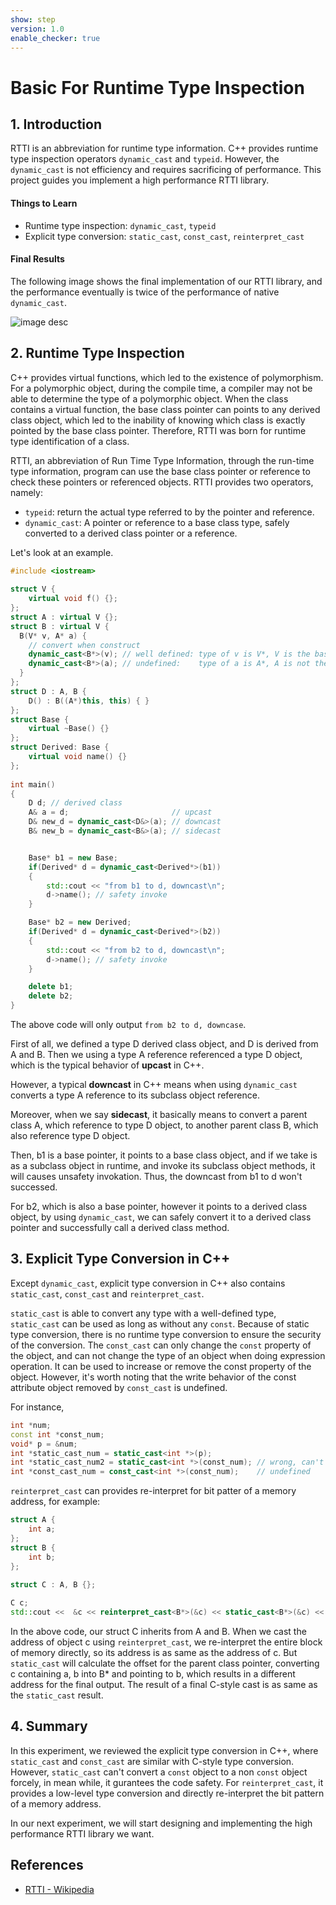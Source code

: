 ```yaml
---
show: step
version: 1.0
enable_checker: true
---
```

# Basic For Runtime Type Inspection

## 1. Introduction

RTTI is an abbreviation for runtime type information.
C++ provides runtime type inspection operators `dynamic_cast` and `typeid`.
However, the `dynamic_cast` is not efficiency and requires sacrificing of performance. This project guides you implement a high performance RTTI library.

#### Things to Learn

- Runtime type inspection: `dynamic_cast`, `typeid`
- Explicit type conversion: `static_cast`, `const_cast`, `reinterpret_cast`

#### Final Results

The following image shows the final implementation of our RTTI library, and the performance eventually is twice of the performance of native `dynamic_cast`.


![image desc](https://labex.io/upload/W/O/J/lC36On352Ef3.png)

## 2. Runtime Type Inspection

C++ provides virtual functions, which led to the existence of polymorphism.
For a polymorphic object, during the compile time, a compiler may not be able to determine the type of a polymorphic object.
When the class contains a virtual function, the base class pointer can points to any derived class object, which led to the inability of knowing which class is exactly pointed by the base class pointer.
Therefore, RTTI was born for runtime type identification of a class.

RTTI, an abbreviation of Run Time Type Information, through the run-time type information, program can use the base class pointer or reference to check these pointers or referenced objects. RTTI provides two operators, namely:

- `typeid`: return the actual type referred to by the pointer and reference.
- `dynamic_cast`: A pointer or reference to a base class type, safely converted to a derived class pointer or a reference.

Let's look at an example.

```cpp
#include <iostream>
 
struct V {
    virtual void f() {};
};
struct A : virtual V {};
struct B : virtual V {
  B(V* v, A* a) {
    // convert when construct
    dynamic_cast<B*>(v); // well defined: type of v is V*, V is the base class of B, it returns B*
    dynamic_cast<B*>(a); // undefined:    type of a is A*, A is not the base class of B
  }
};
struct D : A, B {
    D() : B((A*)this, this) { }
};
struct Base {
    virtual ~Base() {}
};
struct Derived: Base {
    virtual void name() {}
};
 
int main()
{
    D d; // derived class
    A& a = d;                       // upcast
    D& new_d = dynamic_cast<D&>(a); // downcast
    B& new_b = dynamic_cast<B&>(a); // sidecast


    Base* b1 = new Base;
    if(Derived* d = dynamic_cast<Derived*>(b1))
    {
        std::cout << "from b1 to d, downcast\n";
        d->name(); // safety invoke
    }

    Base* b2 = new Derived;
    if(Derived* d = dynamic_cast<Derived*>(b2))
    {
        std::cout << "from b2 to d, downcast\n";
        d->name(); // safety invoke
    }

    delete b1;
    delete b2;
}
```

The above code will only output `from b2 to d, downcase`.

First of all, we defined a type D derived class object, and D is derived from A and B.
Then we using a type A reference referenced a type D object, which is the typical behavior of **upcast** in C++.

However, a typical **downcast** in C++ means when using `dynamic_cast` converts a type A reference to its subclass object reference.

Moreover, when we say **sidecast**, it basically means to convert a parent class A, which reference to type D object, to another parent class B, which also reference type D object.

Then, b1 is a base pointer, it points to a base class object, and if we take is as a subclass object in runtime, and invoke its subclass object methods, it will causes unsafety invokation. Thus, the downcast from b1 to d won't successed.

For b2, which is also a base pointer, however it points to a derived class object, by using `dynamic_cast`, we can safely convert it to a derived class pointer and successfully call a derived class method.

## 3. Explicit Type Conversion in C++

Except `dynamic_cast`, explicit type conversion in C++ also contains `static_cast`, `const_cast` and `reinterpret_cast`.

`static_cast` is able to convert any type with a well-defined type, `static_cast` can be used as long as without any `const`.
Because of static type conversion, there is no runtime type conversion to ensure the security of the conversion.
The `const_cast` can only change the `const` property of the object, and can not change the type of an object when doing expression operation.
It can be used to increase or remove the const property of the object.
However, it's worth noting that the write behavior of the const attribute object removed by `const_cast` is undefined.

For instance,

```cpp
int *num;
const int *const_num;
void* p = &num;
int *static_cast_num = static_cast<int *>(p);
int *static_cast_num2 = static_cast<int *>(const_num); // wrong, can't convert const type
int *const_cast_num = const_cast<int *>(const_num);    // undefined
```

`reinterpret_cast` can provides re-interpret for bit patter of a memory address, for example:

```cpp
struct A {
    int a;
};
struct B {
    int b;
};
 
struct C : A, B {};

C c;
std::cout <<  &c << reinterpret_cast<B*>(&c) << static_cast<B*>(&c) << (B*)&c std::endl;
```

In the above code, our struct C inherits from A and B. When we cast the address of object c using `reinterpret_cast`, we re-interpret the entire block of memory directly, so its address is as same as the address of c. 
But` static_cast` will calculate the offset for the parent class pointer, converting c containing a, b into B* and pointing to b, which results in a different address for the final output. The result of a final C-style cast is as same as the `static_cast` result.

## 4. Summary

In this experiment, we reviewed the explicit type conversion in C++, where `static_cast` and `const_cast` are similar with C-style type conversion. However, `static_cast` can't convert a `const` object to a non `const` object forcely, in mean while, it gurantees the code safety. For `reinterpret_cast`, it provides a low-level type conversion and directly re-interpret the bit pattern of a memory address.

In our next experiment, we will start designing and implementing the high performance RTTI library we want.

## References

- [RTTI - Wikipedia](https://en.wikipedia.org/wiki/Run-time_type_information)
